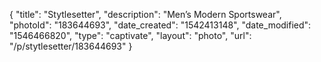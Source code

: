 {
    "title": "Stytlesetter",
    "description": "Men’s Modern Sportswear",
    "photoId": "183644693",
    "date_created": "1542413148",
    "date_modified": "1546466820",
    "type": "captivate",
    "layout": "photo",
    "url": "\/p\/stytlesetter\/183644693"
}